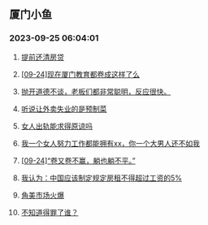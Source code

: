 ## 厦门小鱼 
### 2023-09-25 06:04:01

1. [提前还清房贷](http://bbs.xmfish.com/read-htm-tid-18078078.html)

2. [[09-24]现在厦门教育都卷成这样了么](http://bbs.xmfish.com/read-htm-tid-18078243.html)

3. [抛开道德不谈，老板们都非常聪明，反应很快。](http://bbs.xmfish.com/read-htm-tid-18078144.html)

4. [听说让外卖失业的是预制菜](http://bbs.xmfish.com/read-htm-tid-18078049.html)

5. [女人出轨能求得原谅吗](http://bbs.xmfish.com/read-htm-tid-18078342.html)

6. [我一个女人努力工作都能拥有xx，你一个大男人还不如我](http://bbs.xmfish.com/read-htm-tid-18078058.html)

7. [[09-24]“卷又卷不赢，躺也躺不平。”](http://bbs.xmfish.com/read-htm-tid-18078236.html)

8. [我认为：中国应该制定规定房租不得超过工资的5%](http://bbs.xmfish.com/read-htm-tid-18078082.html)

9. [角美市场火爆](http://bbs.xmfish.com/read-htm-tid-18078377.html)

10. [不知道得罪了谁？](http://bbs.xmfish.com/read-htm-tid-18078371.html)

